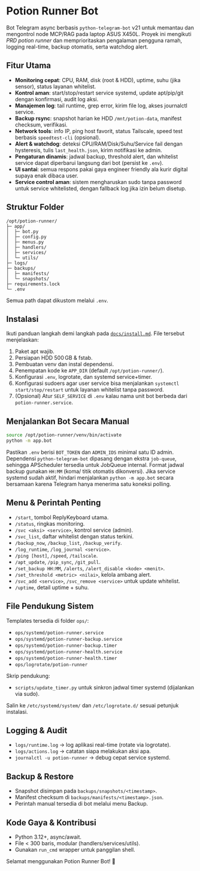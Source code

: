 # Potion Runner Bot

Bot Telegram async berbasis `python-telegram-bot` v21 untuk memantau dan mengontrol node MCP/RAG pada laptop ASUS X450L. Proyek ini mengikuti _PRD potion runner_ dan memprioritaskan pengalaman pengguna ramah, logging real-time, backup otomatis, serta watchdog alert.

## Fitur Utama
- **Monitoring cepat**: CPU, RAM, disk (root & HDD), uptime, suhu (jika sensor), status layanan whitelist.
- **Kontrol aman**: start/stop/restart service systemd, update apt/pip/git dengan konfirmasi, audit log aksi.
- **Manajemen log**: tail runtime, grep error, kirim file log, akses journalctl service.
- **Backup rsync**: snapshot harian ke HDD `/mnt/potion-data`, manifest checksum, verifikasi.
- **Network tools**: info IP, ping host favorit, status Tailscale, speed test berbasis `speedtest-cli` (opsional).
- **Alert & watchdog**: deteksi CPU/RAM/Disk/Suhu/Service fail dengan hysteresis, tulis `last_health.json`, kirim notifikasi ke admin.
- **Pengaturan dinamis**: jadwal backup, threshold alert, dan whitelist service dapat diperbarui langsung dari bot (persist ke `.env`).
- **UI santai**: semua respons pakai gaya engineer friendly ala kurir digital supaya enak dibaca user.
- **Service control aman**: sistem mengharuskan sudo tanpa password untuk service whitelisted, dengan fallback log jika izin belum disetup.

## Struktur Folder
```
/opt/potion-runner/
├─ app/
│  ├─ bot.py
│  ├─ config.py
│  ├─ menus.py
│  ├─ handlers/
│  ├─ services/
│  └─ utils/
├─ logs/
├─ backups/
│  ├─ manifests/
│  └─ snapshots/
├─ requirements.lock
└─ .env
```
Semua path dapat dikustom melalui `.env`.

## Instalasi
Ikuti panduan langkah demi langkah pada [`docs/install.md`](docs/install.md). File tersebut menjelaskan:
1. Paket apt wajib.
2. Persiapan HDD 500 GB & fstab.
3. Pembuatan venv dan instal dependensi.
4. Penempatan kode ke `APP_DIR` (default `/opt/potion-runner/`).
5. Konfigurasi `.env`, logrotate, dan systemd service+timer.
6. Konfigurasi sudoers agar user service bisa menjalankan `systemctl start/stop/restart` untuk layanan whitelist tanpa password.
7. (Opsional) Atur `SELF_SERVICE` di `.env` kalau nama unit bot berbeda dari `potion-runner.service`.

## Menjalankan Bot Secara Manual
```bash
source /opt/potion-runner/venv/bin/activate
python -m app.bot
```
Pastikan `.env` berisi `BOT_TOKEN` dan `ADMIN_IDS` minimal satu ID admin. Dependensi `python-telegram-bot` dipasang dengan ekstra `job-queue`, sehingga APScheduler tersedia untuk JobQueue internal. Format jadwal backup gunakan `HH:MM` (koma/ titik otomatis dikonversi).
Jika service systemd sudah aktif, hindari menjalankan `python -m app.bot` secara bersamaan karena Telegram hanya menerima satu koneksi polling.

## Menu & Perintah Penting
- `/start`, tombol ReplyKeyboard utama.
- `/status`, ringkas monitoring.
- `/svc <aksi> <service>`, kontrol service (admin).
- `/svc_list`, daftar whitelist dengan status terkini.
- `/backup_now`, `/backup_list`, `/backup_verify`.
- `/log_runtime`, `/log_journal <service>`.
- `/ping [host]`, `/speed`, `/tailscale`.
- `/apt_update`, `/pip_sync`, `/git_pull`.
- `/set_backup HH:MM`, `/alerts`, `/alert_disable <kode> <menit>`.
- `/set_threshold <metric> <nilai>`, kelola ambang alert.
- `/svc_add <service>`, `/svc_remove <service>` untuk update whitelist.
- `/uptime`, detail uptime + suhu.

## File Pendukung Sistem
Templates tersedia di folder `ops/`:
- `ops/systemd/potion-runner.service`
- `ops/systemd/potion-runner-backup.service`
- `ops/systemd/potion-runner-backup.timer`
- `ops/systemd/potion-runner-health.service`
- `ops/systemd/potion-runner-health.timer`
- `ops/logrotate/potion-runner`

Skrip pendukung:
- `scripts/update_timer.py` untuk sinkron jadwal timer systemd (dijalankan via sudo).

Salin ke `/etc/systemd/system/` dan `/etc/logrotate.d/` sesuai petunjuk instalasi.

## Logging & Audit
- `logs/runtime.log` → log aplikasi real-time (rotate via logrotate).
- `logs/actions.log` → catatan siapa melakukan aksi apa.
- `journalctl -u potion-runner` → debug cepat service systemd.

## Backup & Restore
- Snapshot disimpan pada `backups/snapshots/<timestamp>`.
- Manifest checksum di `backups/manifests/<timestamp>.json`.
- Perintah manual tersedia di bot melalui menu Backup.

## Kode Gaya & Kontribusi
- Python 3.12+, async/await.
- File < 300 baris, modular (handlers/services/utils).
- Gunakan `run_cmd` wrapper untuk panggilan shell.

Selamat menggunakan Potion Runner Bot! 🧪
